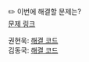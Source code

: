 ✏️ 이번에 해결할 문제는? <br>
[문제 링크](https://leetcode.com/problems/best-time-to-buy-and-sell-stock/)

권현욱: [해결 코드](https://github.com/woogie01/Algorithm-Hub/blob/main/LeetCode/Easy/0121-best-time-to-buy-and-sell-stock/0121-best-time-to-buy-and-sell-stock.java) <br>
김동국: [해결 코드](https://github.com/catomat0/algorithm/blob/main/LeetCode/Easy/0121-best-time-to-buy-and-sell-stock/0121-best-time-to-buy-and-sell-stock.java) <br>
